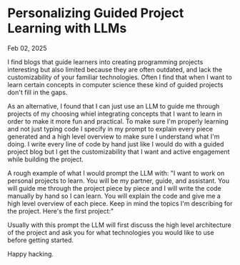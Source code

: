 Personalizing Guided Project Learning with LLMs
===============================================

Feb 02, 2025

I find blogs that guide learners into creating programming projects interesting but also limited because they are often outdated, and lack the customizability of your familiar technologies. Often I find that when I want to learn certain concepts in computer science these kind of guided projects don't fill in the gaps. 

As an alternative, I found that I can just use an LLM to guide me through projects of my choosing whiel integrating concepts that I want to learn in order to make it more fun and practical. To make sure I'm properly learning and not just typing code I specify in my prompt to explain every piece generated and a high level overview to make sure I understand what I'm doing. I write every line of code by hand just like I would do with a guided project blog but I get the customizability that I want and active engagement while building the project.

A rough example of what I would prompt the LLM with:
"I want to work on personal projects to learn. You will be my partner, guide, and assistant. You will guide me through the project piece by piece and I will write the code manually by hand so I can learn. You will explain the code and give me a high level overview of each piece. Keep in mind the topics I'm describing for the project. Here's the first project:"

Usually with this prompt the LLM will first discuss the high level architecture of the project and ask you for what technologies you would like to use before getting started.

Happy hacking.
